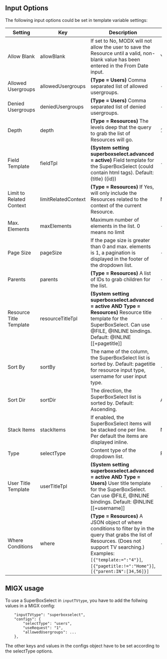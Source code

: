## Input Options

The following input options could be set in template variable settings:

Setting | Key | Description | Default
------- | --- | ----------- | -------
Allow Blank | allowBlank | If set to No, MODX will not allow the user to save the Resource until a valid, non-blank value has been entered in the From Date input. | Yes
Allowed Usergroups | allowedUsergroups | **(Type = Users)** Comma separated list of allowed usergroups. | -
Denied Usergroups | deniedUsergroups | **(Type = Users)** Comma separated list of denied usergroups. | -
Depth | depth | **(Type = Resources)** The levels deep that the query to grab the list of Resources will go. | 10
Field Template | fieldTpl | **(System setting superboxselect.advanced = active)** Field template for the SuperBoxSelect (could contain html tags). Default: {title} ({id}) | -
Limit to Related Context | limitRelatedContext | **(Type = Resources)** If Yes, will only include the Resources related to the context of the current Resource. | No
Max. Elements | maxElements | Maximum number of elements in the list. 0 means no limit | -
Page Size | pageSize | If the page size is greater than 0 and max. elements is 1, a pagination is displayed in the footer of the dropdown list. | -
Parents | parents | **(Type = Resources)** A list of IDs to grab children for the list. | -
Resource Title Template | resourceTitleTpl | **(System setting superboxselect.advanced = active AND Type = Resources)** Resource title template for the SuperBoxSelect. Can use @FILE, @INLINE bindings. Default: @INLINE [[+pagetitle]] | -
Sort By | sortBy | The name of the column, the SuperBoxSelect list is sorted by. Default: pagetitle for resource input type, username for user input type. | -
Sort Dir | sortDir | The direction, the SuperBoxSelect list is sorted by. Default: Ascending. | Ascending
Stack Items | stackItems | If enabled, the SuperBoxSelect items will be stacked one per line. Per default the items are displayed inline. | No
Type | selectType | Content type of the dropdown list. | Resources
User Title Template | userTitleTpl | **(System setting superboxselect.advanced = active AND Type = Users)** User title template for the SuperBoxSelect. Can use @FILE, @INLINE bindings. Default: @INLINE [[+username]] | -
Where Conditions | where | **(Type = Resources)** A JSON object of where conditions to filter by in the query that grabs the list of Resources. (Does not support TV searching.) Examples: `[{"template:=":"4"}]`, `[{"pagetitle:!=":"Home"}]`, `[{"parent:IN":[34,56]}]` | -

## MIGX usage

To use a SuperBoxSelect in `inputTVtype`, you have to add the follwing values in
a MIGX config:

```
    "inputTVtype": "superboxselect",
    "configs": {
        "selectType": "users",
        "useRequest": "1",
        "allowedUsergroups": ...
    },
```

The other keys and values in the configs object have to be set according to the selectType options.